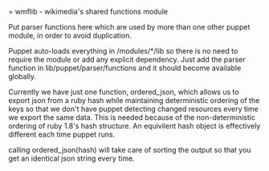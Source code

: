 = wmflib - wikimedia's shared functions module

Put parser functions here which are used by more than
one other puppet module, in order to avoid duplication.

Puppet auto-loads everything in /modules/*/lib so there
is no need to require the module or add any explicit
dependency. Just add the parser function in 
lib/puppet/parser/functions and it should become available
globally.

Currently we have just one function, ordered_json, which
allows us to export json from a ruby hash while maintaining
deterministic ordering of the keys so that we don't
have puppet detecting changed resources every time we
export the same data. This is needed because of the
non-deterministic ordering of ruby 1.8's hash structure.
An equivilent hash object is effectively different each
time puppet runs.

calling ordered_json(hash) will take care of sorting the
output so that you get an identical json string every time.

